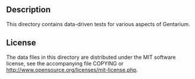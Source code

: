 Description
------------

This directory contains data-driven tests for various aspects of Gentarium.

License
--------

The data files in this directory are distributed under the MIT software
license, see the accompanying file COPYING or
http://www.opensource.org/licenses/mit-license.php.

